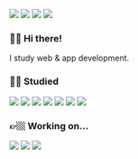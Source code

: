 <p>
  <a href="mailto:jinhlee19@gmail.com" target="_blank"><img src="https://img.shields.io/badge/Email-548CA8?style=flat-square&logo=Gmail&logoColor=white"/></a>
  <a href="https://twitter.com/jinhlee19" target="_blank"><img src="https://img.shields.io/badge/Twitter-548CA8?style=flat-square&logo=Twitter&logoColor=white"/></a>
    <a href="https://www.instagram.com/dshine_rafy/" target="_blank"><img src="https://img.shields.io/badge/Instagram-548CA8?style=flat-square&logo=Instagram&logoColor=white"/></a>
  <a href="" target="_blank"><img src="https://img.shields.io/badge/Discord-548CA8?style=flat-square&logo=Discord&logoColor=white"/></a>
</p>

### 🙌🏼  Hi there!
I study web & app development. <br>

<!--
**jinhlee19/jinhlee19** is a ✨ _special_✨  repository because its `README.md` (this file) appears on your GitHub profile.

Here are some ideas to get you started:

- 🔭 I’m currently working on ...
- 🌱 I’m currently learning ...
- 👯 I’m looking to collaborate on ...
- 🤔 I’m looking for help with ...
- 💬 Ask me about ...
- 📫 How to reach me: ...
- 😄 Pronouns: ...
- ⚡ Fun fact: ...
-->
### 👊🏼  Studied
<p>
  <img src="https://img.shields.io/badge/Nodejs-47597E?style=flat-square&logo=node.js&logoColor=white"/>
  <img src="https://img.shields.io/badge/MongoDB-47597E?style=flat-square&logo=MongoDB&logoColor=white"/>  
  <img src="https://img.shields.io/badge/express-47597E?style=flat-square&logo=express&logoColor=white"/> 
  <img src="https://img.shields.io/badge/MySQL-47597E?style=flat-square&logo=MySQL&logoColor=white"/>
  <img src="https://img.shields.io/badge/Flutter-47597E?style=flat-square&logo=Flutter&logoColor=white"/>
    <img src="https://img.shields.io/badge/SASS-47597E?style=flat-square&logo=SASS&logoColor=white"/>
    <img src="https://img.shields.io/badge/React-47597E?style=flat-square&logo=React&logoColor=white"/>
</p>

### 👉🏼  Working on...
<p>
  <img src="https://img.shields.io/badge/Vue-47597E?style=flat-square&logo=Vue.js&logoColor=white"/>
      <img src="https://img.shields.io/badge/React-47597E?style=flat-square&logo=React&logoColor=white"/>
    <img src="https://img.shields.io/badge/Flutter-47597E?style=flat-square&logo=Flutter&logoColor=white"/>
</p>
